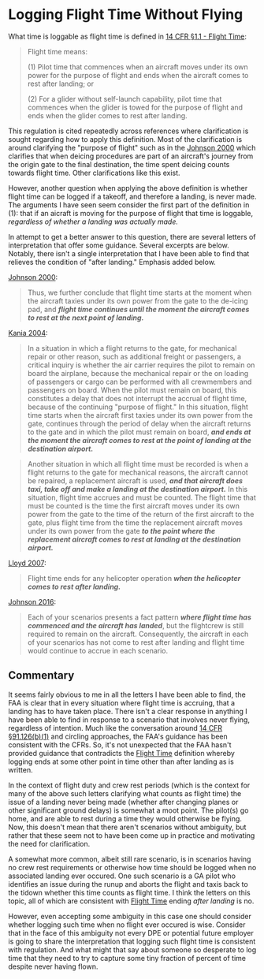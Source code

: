 # Logging Flight Time Without Flying

What time is loggable as flight time is defined in  [14 CFR &sect;1.1 - Flight Time](https://www.ecfr.gov/current/title-14/part-1/section-1.1#p-1.1(Flight%20time)):

> Flight time means:
>
> (1) Pilot time that commences when an aircraft moves under its own power for the purpose of flight and ends when the aircraft comes to rest after landing; or
>
> (2) For a glider without self-launch capability, pilot time that commences when the glider is towed for the purpose of flight and ends when the glider comes to rest after landing.

This regulation is cited repeatedly across references where clarification is sought regarding how to apply this definition.
Most of the clarification is around clarifying the "purpose of flight" such as in the [Johnson 2000](https://www.faa.gov/media/15511) which clarifies that when deicing procedures are part of an aircraft's journey from the origin gate to the final destination, the time spent deicing counts towards flight time.
Other clarifications like this exist.

However, another question when applying the above definition is whether flight time can be logged if a takeoff, and therefore a landing, is never made.
The arguments I have seen seem consider the first part of the definition in (1): that if an aicraft is moving for the purpose of flight that time is loggable, _regardless of whether a landing was actually made._

In attempt to get a better answer to this question, there are several letters of interpretation that offer some guidance.
Several excerpts are below.
Notably, there isn't a single interpretation that I have been able to find that relieves the condition of "after landing."
Emphasis added below.

[Johnson 2000](https://www.faa.gov/media/15511):

> Thus, we further conclude that flight time starts at the moment when the aircraft taxies under its own power from the gate to the de-icing pad, and ***flight time continues until the moment the aircraft comes to rest at the next point of landing.***

[Kania 2004](https://www.faa.gov/media/15381):

> In a situation in which a flight returns to the gate, for mechanical repair or other reason, such as additional freight or passengers, a critical inquiry is whether the air carrier requires the pilot to remain on board the airplane, because the mechanical repair or the on loading of passengers or cargo can be performed with all crewmembers and passengers on board. When the pilot must remain on board, this constitutes a delay that does not interrupt the accrual of flight time, because of the continuing "purpose of flight."
> In this situation, flight time starts when the aircraft first taxies under its own power from the gate, continues through the period of delay when the aircraft returns to the gate and in which the pilot must remain on board, ***and ends at the moment the aircraft comes to rest at the point of landing at the destination airport.***

> Another situation in which all flight time must be recorded is when a flight returns to the gate for mechanical reasons, the aircraft cannot be repaired, a replacement aircraft is used, ***and that aircraft does taxi, take off and make a landing at the destination airport.***
> In this situation, flight time accrues and must be counted.
> The flight time that must be counted is the time the first aircraft moves under its own power from the gate to the time of the return of the first aircraft to the gate, plus flight time from the time the replacement aircraft moves under its own power from the gate ***to the point where the replacement aircraft comes to rest at landing at the destination airport.***

[Lloyd 2007](https://www.faa.gov/media/15041):

> Flight time ends for any helicopter operation ***when the helicopter comes to rest after landing.***

[Johnson 2016](https://www.faa.gov/about/office_org/headquarters_offices/agc/practice_areas/regulations/interpretations/data/interps/2016/Johnson-ALPA_2016_Legal_Interpretation.pdf):

> Each of your scenarios presents a fact pattern ***where flight time has commenced and the aircraft has landed***, but the flightcrew is still required to remain on the aircraft.
> Consequently, the aircraft in each of your scenarios has not come to rest after landing and flight time would continue to accrue in each scenario.

## Commentary

It seems fairly obvious to me in all the letters I have been able to find, the FAA is clear that in every situation where flight time is accruing, that a landing has to have taken place.
There isn't a clear response in anything I have been able to find in response to a scenario that involves never flying, regardless of intention.
Much like the conversation around [14 CFR &sect;91.126(b)(1)](https://www.ecfr.gov/current/title-14/part-91/section-91.126#p-91.126(b)(1)) and circling approaches, the FAA's guidance has been consistent with the CFRs.
So, it's not unexpected that the FAA hasn't provided guidance that contradicts the [Flight Time](https://www.ecfr.gov/current/title-14/part-1/section-1.1#p-1.1(Flight%20time)) definition whereby logging ends at some other point in time other than after landing as is written.

In the context of flight duty and crew rest periods (which is the context for many of the above such letters clarifying what counts as flight time) the issue of a landing never being made (whether after changing planes or other significant ground delays) is somewhat a moot point.
The pilot(s) go home, and are able to rest during a time they would otherwise be flying.
Now, this doesn't mean that there aren't scenarios without ambiguity, but rather that these seem not to have been come up in practice and motivating the need for clarification.

A somewhat more common, albeit still rare scenario, is in scenarios having no crew rest requirements or otherwise how time should be logged when no associated landing ever occured.
One such scenario is a GA pilot who identifies an issue during the runup and aborts the flight and taxis back to the tidown whether this time counts as flight time.
I think the letters on this topic, all of which are consistent with [Flight Time](https://www.ecfr.gov/current/title-14/part-1/section-1.1#p-1.1(Flight%20time)) ending _after landing_ is no.

However, even accepting some ambiguity in this case one should consider whether logging such time when no flight ever occured is wise.
Consider that in the face of this ambiguity not every DPE or potential future employer is going to share the interpretation that logging such flight time is consistent with regulation.
And what might that say about someone so desperate to log time that they need to try to capture some tiny fraction of percent of time despite never having flown.
